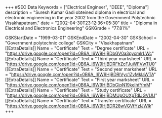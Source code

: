 +++
#SEO Data
Keywords = ["Electrical Engineer", "DEEE", "Diploma"]
description = "Suresh Kumar Gadi obteined diploma in electrical and electronic engineering in the year 2002 from the Government Polytechnic Visakhapatnam."
date = "2002-04-30T23:12:36+05:30"
title = "Diploma in Electrical and Electronics Engineering"
GSKGrade = "77.81%"

GSKStartDate = "1999-03-01"
GSKEndDate = "2002-04-30"
GSKSchool = "Government polytechnic college"
GSKCity = "Visakhapatnam"
[[ExtraDetails]]
    Name = "Certificate"
	Text = "Degree certificate"
    URL = "https://drive.google.com/open?id=0B6A_I6W9HjBDbGV0a3pycmlrLWc"
[[ExtraDetails]]
    Name = "Certificate"
	Text = "Third year marksheet"
    URL = "https://drive.google.com/open?id=0B6A_I6W9HjBDRFhZcFJuWFVwTU0"
[[ExtraDetails]]
    Name = "Certificate"
	Text = "Second year marksheet"
    URL = "https://drive.google.com/open?id=0B6A_I6W9HjBDRlVyc1ZvMklaWTA"
[[ExtraDetails]]
    Name = "Certificate"
	Text = "First year marksheet"
    URL = "https://drive.google.com/open?id=0B6A_I6W9HjBDbGlpN19kelhfYmM"
[[ExtraDetails]]
    Name = "Certificate"
	Text = "Study certificate"
    URL = "https://drive.google.com/open?id=0B6A_I6W9HjBDMUpOUXpTdlJGVUU"
[[ExtraDetails]]
    Name = "Certificate"
	Text = "Transfer certificate"
    URL = "https://drive.google.com/open?id=0B6A_I6W9HjBDR28wVGVfYzlJWlk"
+++